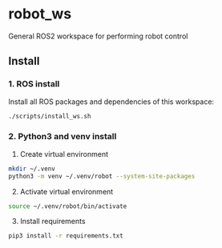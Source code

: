 # robot_ws
General ROS2 workspace for performing robot control  
## Install  
### 1. ROS install
Install all ROS packages and dependencies of this workspace:
```bash
./scripts/install_ws.sh
```   
### 2. Python3 and venv install
1. Create virtual environment
```bash
mkdir ~/.venv
python3 -m venv ~/.venv/robot --system-site-packages
```  
2. Activate virtual environment
```bash
source ~/.venv/robot/bin/activate
```  
3. Install requirements
```bash
pip3 install -r requirements.txt
```  
